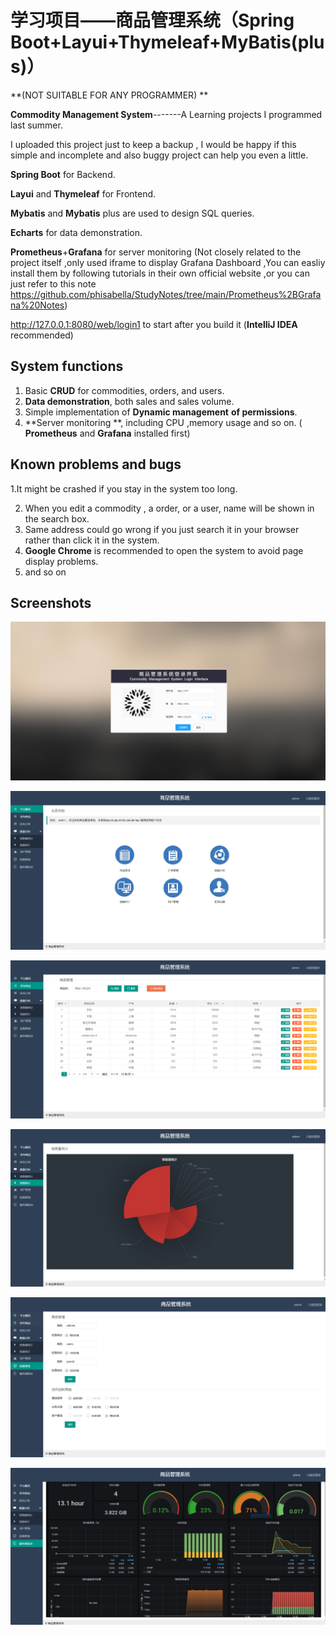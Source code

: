 # 学习项目——商品管理系统（Spring Boot+Layui+Thymeleaf+MyBatis(plus)）

**(NOT SUITABLE FOR ANY PROGRAMMER) **

**Commodity Management System**-------A Learning projects I programmed last summer.

I uploaded this project just to keep a backup , I would be happy if this simple and incomplete and also buggy project  can help you even a little.

**Spring Boot** for Backend.

**Layui** and **Thymeleaf** for Frontend.

**Mybatis** and **Mybatis** plus are used to design SQL queries.

**Echarts** for data demonstration.

**Prometheus**+**Grafana** for server monitoring (Not closely related to the project itself ,only used iframe to display Grafana Dashboard ,You can easliy install them by following tutorials in their own official website ,or you can just refer to this note https://github.com/phisabella/StudyNotes/tree/main/Prometheus%2BGrafana%20Notes)

http://127.0.0.1:8080/web/login1 to start after you build it (**IntelliJ IDEA** recommended)

## System functions

1. Basic **CRUD** for commodities, orders, and users.
2. **Data demonstration**, both sales and sales volume.
3. Simple implementation of **Dynamic management** **of permissions**.
4. **Server monitoring **, including CPU ,memory usage and so on. ( **Prometheus** and **Grafana** installed first)

## Known problems and bugs

   1.It might be crashed if you stay in the system too long.

2. When you edit a commodity , a order, or a user,  name will be shown in the search box.
3. Same address could go wrong if you just search it in your browser rather than click it in the system.
4. **Google Chrome** is recommended to open the system to avoid page display problems.
5. and so on

## Screenshots

![login](Screenshot/login.png)



![welcome](Screenshot/welcome.png)



![Commodities](Screenshot/Commodities.png)



![echarts](Screenshot/echarts.png)



![permissions](Screenshot/permissions.png)

![monitors](Screenshot/monitors.png)

